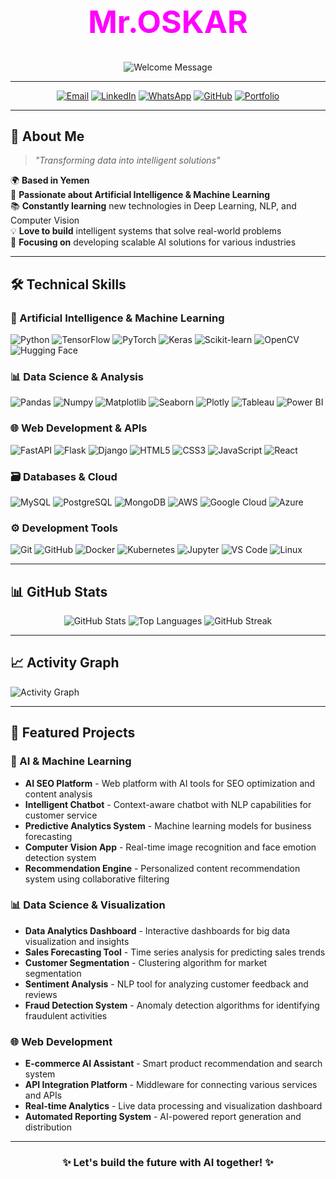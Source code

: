 <!-- Animated Header Section -->
<div align ="center ">
<h1 style="font-size:50; color:#FF00FF;">Mr.OSKAR </h1>
</div>
<div align="center">
  


![Welcome Message](https://readme-typing-svg.demolab.com?font=Fira+Code&size=30&duration=3000&pause=1000&color=888E&repeat=false&width=500&height=40&lines=Welcome+to+my+GitHub+Profile!;AI+Engineer;Machine+Learning+Expert;Data+Science+Enthusiast)

</div>

---

<!-- Contact Section -->
<div align="center">

[![Email](https://img.shields.io/badge/Email-Contact%20Me-D14836?style=for-the-badge&logo=gmail&logoColor=white)](mailto:oskar1python@gmail.com)
[![LinkedIn](https://img.shields.io/badge/LinkedIn-Connect-0A66C2?style=for-the-badge&logo=linkedin&logoColor=white)](https://www.linkedin.com/in/abdulrazzaq-al-surabi-783579304/)
[![WhatsApp](https://img.shields.io/badge/WhatsApp-Chat-25D366?style=for-the-badge&logo=whatsapp&logoColor=white)](https://wa.me/967773957426)
[![GitHub](https://img.shields.io/badge/GitHub-Follow-181717?style=for-the-badge&logo=github&logoColor=white)](https://github.com/oskar-77)
[![Portfolio](https://img.shields.io/badge/Portfolio-Visit-FF7130?style=for-the-badge&logo=google-chrome&logoColor=white)](https://your-portfolio-link.com)

</div>

---

## 📌 About Me

> *"Transforming data into intelligent solutions"*

🌍 **Based in Yemen**  
🚀 **Passionate about Artificial Intelligence & Machine Learning**  
📚 **Constantly learning** new technologies in Deep Learning, NLP, and Computer Vision  
💡 **Love to build** intelligent systems that solve real-world problems  
🎯 **Focusing on** developing scalable AI solutions for various industries

---

## 🛠️ Technical Skills

### 🤖 Artificial Intelligence & Machine Learning
<p>
  <img src="https://img.shields.io/badge/Python-3776AB?style=for-the-badge&logo=python&logoColor=white" alt="Python">
  <img src="https://img.shields.io/badge/TensorFlow-FF6F00?style=for-the-badge&logo=tensorflow&logoColor=white" alt="TensorFlow">
  <img src="https://img.shields.io/badge/PyTorch-EE4C2C?style=for-the-badge&logo=pytorch&logoColor=white" alt="PyTorch">
  <img src="https://img.shields.io/badge/Keras-D00000?style=for-the-badge&logo=keras&logoColor=white" alt="Keras">
  <img src="https://img.shields.io/badge/Scikit--learn-F7931E?style=for-the-badge&logo=scikit-learn&logoColor=white" alt="Scikit-learn">
  <img src="https://img.shields.io/badge/OpenCV-5C3EE8?style=for-the-badge&logo=opencv&logoColor=white" alt="OpenCV">
  <img src="https://img.shields.io/badge/Hugging%20Face-FFD21E?style=for-the-badge&logo=huggingface&logoColor=black" alt="Hugging Face">
</p>

### 📊 Data Science & Analysis
<p>
  <img src="https://img.shields.io/badge/Pandas-150458?style=for-the-badge&logo=pandas&logoColor=white" alt="Pandas">
  <img src="https://img.shields.io/badge/Numpy-013243?style=for-the-badge&logo=numpy&logoColor=white" alt="Numpy">
  <img src="https://img.shields.io/badge/Matplotlib-11557c?style=for-the-badge&logo=plotly&logoColor=white" alt="Matplotlib">
  <img src="https://img.shields.io/badge/Seaborn-2E4C6D?style=for-the-badge&logo=python&logoColor=white" alt="Seaborn">
  <img src="https://img.shields.io/badge/Plotly-3F4F75?style=for-the-badge&logo=plotly&logoColor=white" alt="Plotly">
  <img src="https://img.shields.io/badge/Tableau-E97627?style=for-the-badge&logo=tableau&logoColor=white" alt="Tableau">
  <img src="https://img.shields.io/badge/PowerBI-F2C811?style=for-the-badge&logo=powerbi&logoColor=black" alt="Power BI">
</p>

### 🌐 Web Development & APIs
<p>
  <img src="https://img.shields.io/badge/FastAPI-009688?style=for-the-badge&logo=fastapi&logoColor=white" alt="FastAPI">
  <img src="https://img.shields.io/badge/Flask-000000?style=for-the-badge&logo=flask&logoColor=white" alt="Flask">
  <img src="https://img.shields.io/badge/Django-092E20?style=for-the-badge&logo=django&logoColor=white" alt="Django">
  <img src="https://img.shields.io/badge/HTML5-E34F26?style=for-the-badge&logo=html5&logoColor=white" alt="HTML5">
  <img src="https://img.shields.io/badge/CSS3-1572B6?style=for-the-badge&logo=css3&logoColor=white" alt="CSS3">
  <img src="https://img.shields.io/badge/JavaScript-F7DF1E?style=for-the-badge&logo=javascript&logoColor=black" alt="JavaScript">
  <img src="https://img.shields.io/badge/React-61DAFB?style=for-the-badge&logo=react&logoColor=black" alt="React">
</p>

### 🗃️ Databases & Cloud
<p>
  <img src="https://img.shields.io/badge/MySQL-4479A1?style=for-the-badge&logo=mysql&logoColor=white" alt="MySQL">
  <img src="https://img.shields.io/badge/PostgreSQL-4169E1?style=for-the-badge&logo=postgresql&logoColor=white" alt="PostgreSQL">
  <img src="https://img.shields.io/badge/MongoDB-47A248?style=for-the-badge&logo=mongodb&logoColor=white" alt="MongoDB">
  <img src="https://img.shields.io/badge/Amazon_AWS-FF9900?style=for-the-badge&logo=amazonaws&logoColor=white" alt="AWS">
  <img src="https://img.shields.io/badge/Google_Cloud-4285F4?style=for-the-badge&logo=google-cloud&logoColor=white" alt="Google Cloud">
  <img src="https://img.shields.io/badge/Microsoft_Azure-0089D6?style=for-the-badge&logo=microsoft-azure&logoColor=white" alt="Azure">
</p>

### ⚙️ Development Tools
<p>
  <img src="https://img.shields.io/badge/Git-F05032?style=for-the-badge&logo=git&logoColor=white" alt="Git">
  <img src="https://img.shields.io/badge/GitHub-181717?style=for-the-badge&logo=github&logoColor=white" alt="GitHub">
  <img src="https://img.shields.io/badge/Docker-2496ED?style=for-the-badge&logo=docker&logoColor=white" alt="Docker">
  <img src="https://img.shields.io/badge/Kubernetes-326CE5?style=for-the-badge&logo=kubernetes&logoColor=white" alt="Kubernetes">
  <img src="https://img.shields.io/badge/Jupyter-F37626?style=for-the-badge&logo=jupyter&logoColor=white" alt="Jupyter">
  <img src="https://img.shields.io/badge/VS_Code-007ACC?style=for-the-badge&logo=visual-studio-code&logoColor=white" alt="VS Code">
  <img src="https://img.shields.io/badge/Linux-FCC624?style=for-the-badge&logo=linux&logoColor=black" alt="Linux">
</p>

---
## 📊 GitHub Stats

<div align="center">

![GitHub Stats](https://github-readme-stats.vercel.app/api?username=oskar-77&show_icons=true&theme=radical&hide_border=true&bg_color=0d1117&title_color=FF00FF&text_color=ffffff&icon_color=FF00FF&include_all_commits=true)
![Top Languages](https://github-readme-stats.vercel.app/api/top-langs/?username=oskar-77&layout=compact&theme=radical&hide_border=true&bg_color=0d1117&title_color=FF00FF&text_color=ffffff)
![GitHub Streak](https://github-readme-streak-stats.herokuapp.com/?user=oskar-77&theme=radical&hide_border=true&background=0d1117&stroke=FF00FF&ring=FF00FF&fire=FF00FF&currStreakLabel=FF00FF)

</div>

---

## 📈 Activity Graph

![Activity Graph](https://github-readme-activity-graph.vercel.app/graph?username=oskar-77&theme=react-dark&bg_color=0d1117&hide_border=true&color=FF00FF&line=FF00FF&point=FFFFFF)

---


## 🚀 Featured Projects

### 🤖 AI & Machine Learning
- **AI SEO Platform** - Web platform with AI tools for SEO optimization and content analysis
- **Intelligent Chatbot** - Context-aware chatbot with NLP capabilities for customer service
- **Predictive Analytics System** - Machine learning models for business forecasting
- **Computer Vision App** - Real-time image recognition and face emotion detection system
- **Recommendation Engine** - Personalized content recommendation system using collaborative filtering

### 📊 Data Science & Visualization
- **Data Analytics Dashboard** - Interactive dashboards for big data visualization and insights
- **Sales Forecasting Tool** - Time series analysis for predicting sales trends
- **Customer Segmentation** - Clustering algorithm for market segmentation
- **Sentiment Analysis** - NLP tool for analyzing customer feedback and reviews
- **Fraud Detection System** - Anomaly detection algorithms for identifying fraudulent activities

### 🌐 Web Development
- **E-commerce AI Assistant** - Smart product recommendation and search system
- **API Integration Platform** - Middleware for connecting various services and APIs
- **Real-time Analytics** - Live data processing and visualization dashboard
- **Automated Reporting System** - AI-powered report generation and distribution

---


<div align="center">

### ✨ Let's build the future with AI together! ✨



</div>
